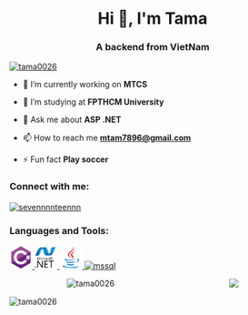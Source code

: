 <h1 align="center">Hi 👋, I'm Tama</h1>
<h3 align="center">A backend from VietNam</h3>

<p align="left"> <a href="https://github.com/ryo-ma/github-profile-trophy"><img src="https://github-profile-trophy.vercel.app/?username=tama0026" alt="tama0026" /></a> </p>

- 🔭 I’m currently working on **MTCS**

- 👯 I’m studying at **FPTHCM University**

- 💬 Ask me about **ASP .NET**

- 📫 How to reach me **mtam7896@gmail.com**

- ⚡ Fun fact **Play soccer**

<h3 align="left">Connect with me:</h3>
<p align="left">
<a href="https://fb.com/sevennnnteennn" target="blank"><img align="center" src="https://raw.githubusercontent.com/rahuldkjain/github-profile-readme-generator/master/src/images/icons/Social/facebook.svg" alt="sevennnnteennn" height="30" width="40" /></a>
</p>

<h3 align="left">Languages and Tools:</h3>
<p align="left"> <a href="https://www.w3schools.com/cs/" target="_blank" rel="noreferrer"> <img src="https://raw.githubusercontent.com/devicons/devicon/master/icons/csharp/csharp-original.svg" alt="csharp" width="40" height="40"/> </a> <a href="https://dotnet.microsoft.com/" target="_blank" rel="noreferrer"> <img src="https://raw.githubusercontent.com/devicons/devicon/master/icons/dot-net/dot-net-original-wordmark.svg" alt="dotnet" width="40" height="40"/> </a> <a href="https://www.java.com" target="_blank" rel="noreferrer"> <img src="https://raw.githubusercontent.com/devicons/devicon/master/icons/java/java-original.svg" alt="java" width="40" height="40"/> </a> <a href="https://www.microsoft.com/en-us/sql-server" target="_blank" rel="noreferrer"> <img src="https://www.svgrepo.com/show/303229/microsoft-sql-server-logo.svg" alt="mssql" width="40" height="40"/> </a> </p>

<div style="display: flex; justify-content: space-around;">
    <img align="center" src="https://github-readme-stats.vercel.app/api/top-langs?username=tama0026&show_icons=true&locale=en&layout=compact&" alt="tama0026"/>
    <img align="center" src="http://github-profile-summary-cards.vercel.app/api/cards/stats?username=Tama0026&theme=2077" />
</div>

<p><img align="center" src="https://komarev.com/ghpvc/?username=Tama0026&label=V+I+S+I+T+O+R+S&color=ff69b4&style=for-the-badge" alt="tama0026" /></p>

